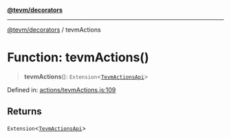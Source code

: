 [**@tevm/decorators**](../README.md)

***

[@tevm/decorators](../globals.md) / tevmActions

# Function: tevmActions()

> **tevmActions**(): `Extension`\<[`TevmActionsApi`](../type-aliases/TevmActionsApi.md)\>

Defined in: [actions/tevmActions.js:109](https://github.com/evmts/tevm-monorepo/blob/main/packages/decorators/src/actions/tevmActions.js#L109)

## Returns

`Extension`\<[`TevmActionsApi`](../type-aliases/TevmActionsApi.md)\>
